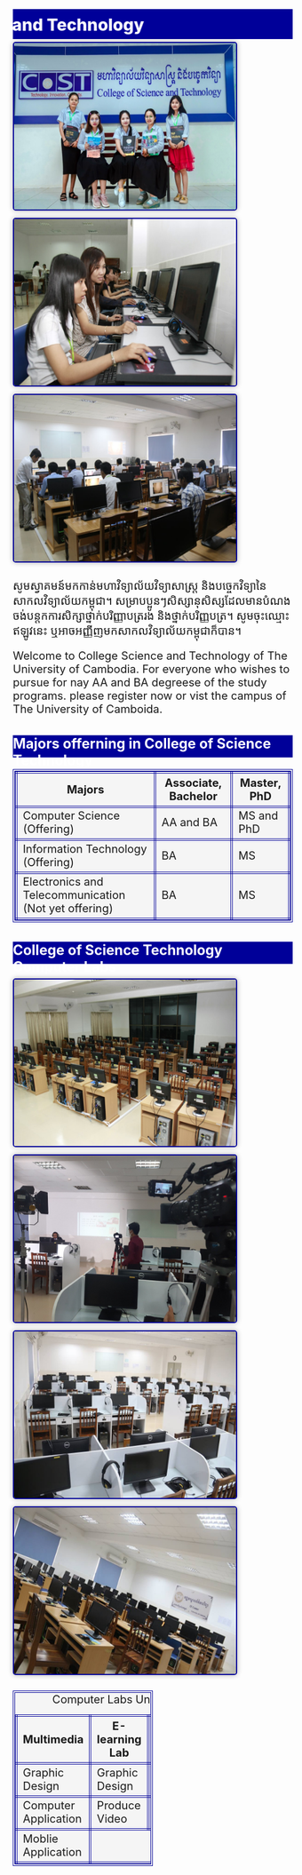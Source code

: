 <!DOCTYPE html>
<html>
<head>
<title>College Science and Technology</title>
<link rel="icon" type="x-icon" href="icon.jpg">
</head>
<head>
  <meta charset="x-icon.jpg" />
  <meta name="viewport" content="width=device-width, initial-scale=1.0" />
  <title>College Science and Technology</title>
  <link rel="icon" type="x-icon" href="icon.jpg" />
  <style>
  marquee{
   font-size:30px;font-weight:800;color: white;background-color:rgb(0,0,153);display:flex;align-items:Center;overflow:hidden; 
  }
  marquee img{
   margin-left: 10px;vertical-align:middle;max-height:40px;
  }
  marquee span{
   display:inline-block;vertical-align:middle;
  }
  h2{
   background-color:rgb(0,0,153);height: 40px;color: white;font-size:25px;vertical-align:middle;
  }
  table,
  th,
  td{
   border: 4px double rgb(0,0,153);border-collapse:collapse;background-color:whitesmoke;font-size:20px;
  }
  th,
  td,{
   padding:10px;
  }
  table#t01{
   width: 100%
   color:black;
  }
  img{
   margin:5px auto;border:2px solid rgb(0,0,153);border-radius:5px;box-shadow:0 0 10px rgba(0,0,0,0.3);max-width:100%/*Ensure images in the body are responsive*/height:auto;
  }
  table02 table{
   width:100%;
  }
  table02 caption{
   font-size:large;margin-top:5px;margin-bottom:5px;
  }
 @media only screen and (max-width:768px){
 h2{
  font-size:20px;
  }
 img{
  width: 100%
  height:auto;
  }
 marquee img{
  max-height:30px;
  }
 }
 p{
 font-size:20px;
 }
  </style>
</head>
<body>
  <marquee behavior="scroll" direction="right" scrollamount="5">
    <img src="9.jpg" width="100" height="50" alt="logo.jpg" />
    <span>ស្វាគមន៍! IT Women in College Science and Technology</span>
  </marquee>
  <img src="1.jpg" height="300" width="400" />
  <img src="2.jpg" height="300" width="400" />
  <img src="3.jpg" height="300" width="400" />
  <p>
    សូមស្វាគមន៍មកកាន់មហាវិទ្យាល័យវិទ្យាសាស្ត្រ
    និងបច្ចេកវិទ្យានៃសាកលវិទ្យាល័យកម្ពុជា។
    សម្រាបប្អូនៗសិស្សានុសិស្សដែលមានបំណងចង់បន្តកការសិក្សាថ្នាក់បរិញ្ញាបត្ររង
    និងថ្នាក់បរិញ្ញបត្រ។ សូមចុះឈ្មោះឥឡូវនេះ
    ឬអាចអញ្ញីញមកសាកលវិទ្យាល័យកម្ពុជាក៏បាន។
  </p>
  <p>
    Welcome to College Science and Technology of The University of Cambodia.
    For everyone who wishes to pursue for nay AA and BA degreese of the study
    programs. please register now or vist the campus of The University of
    Camboida.
  </p>
  <h2>Majors offerning in College of Science Technology</h2>
  <table id="t01">
    <tr>
      <th>Majors</th>
      <th>Associate, Bachelor</th>
      <th>Master, PhD</th>
    </tr>
    <tr>
      <td>Computer Science (Offering)</td>
      <td>AA and BA</td>
      <td>MS and PhD</td>
    </tr>
    <tr>
      <td>Information Technology (Offering)</td>
      <td>BA</td>
      <td>MS</td>
    </tr>
    <tr>
      <td>Electronics and Telecommunication (Not yet offering)</td>
      <td>BA</td>
      <td>MS</td>
    </tr>
  </table>
  <h2>College of Science Technology Computer Labs</h2>
  <img src="5.jpg" height="300" width="400" />
  <img src="6.jpg" height="300" width="400" /> <br />
  <img src="7.jpg" height="300" width="400" />
  <img src="8.jpg" height="300" width="400" />
  <div class="table02">
    <table style="width: 50%;">
      <caption>Computer Labs University of Cambodia</caption>
      <tr>
        <th>Multimedia</th>
        <th>E-learning Lab</th>
        <th>Network Lab</th>
        <th>IT-Center Lab</th>
      </tr>
      <tr>
        <td>Graphic Design</td>
        <td>Graphic Design</td>
        <td>Networking Design</td>
        <td>Computer Application</td>
      </tr>
      <tr>
        <td>Computer Application</td>
        <td>Produce Video</td>
        <td colspan="2"></td>
      </tr>
      <tr>
        <td>Moblie Application</td>
        <td colspan="3"></td>
      </tr>
    </table>
  </div>
</body>
</html>
